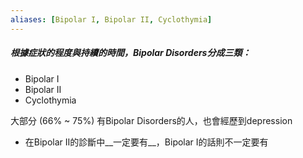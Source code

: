 ```yaml
---
aliases: [Bipolar I, Bipolar II, Cyclothymia]
---
```


##### 根據症狀的程度與持續的時間，Bipolar Disorders分成三類：
- Bipolar I
- Bipolar II
- Cyclothymia

大部分 (66% ~ 75%) 有Bipolar Disorders的人，也會經歷到depression
- 在Bipolar II的診斷中__一定要有__，Bipolar I的話則不一定要有